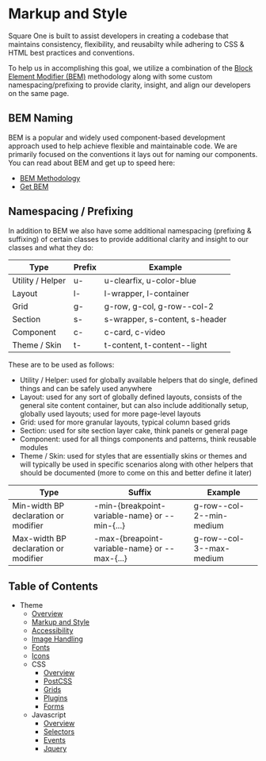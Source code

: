 #  Markup and Style

Square One is built to assist developers in creating a codebase that maintains consistency, 
flexibility, and reusabilty while adhering to CSS & HTML best practices and conventions.

To help us in accomplishing this goal, we utilize a combination of the [Block Element Modifier (BEM)](https://en.bem.info/methodology/) 
methodology along with some custom namespacing/prefixing to provide clarity, insight, and align our 
developers on the same page.

## BEM Naming

BEM is a popular and widely used component-based development approach used to help achieve flexible and 
maintainable code. We are primarily focused on the conventions it lays out for naming our components. You 
can read about BEM and get up to speed here:

* [BEM Methodology](https://en.bem.info/methodology/)
* [Get BEM](http://getbem.com/)

## Namespacing / Prefixing

In addition to BEM we also have some additional namespacing (prefixing & suffixing) of certain classes to provide 
additional clarity and insight to our classes and what they do:

| Type             | Prefix         | Example                          |
| ---------------- | -------------- | -------------------------------- |
| Utility / Helper | u-             | u-clearfix, u-color-blue         |
| Layout           | l-             | l-wrapper, l-container           |
| Grid             | g-             | g-row, g-col, g-row--col-2       |
| Section          | s-             | s-wrapper, s-content, s-header   |
| Component        | c-             | c-card, c-video                  |
| Theme / Skin     | t-             | t-content, t-content--light      |

These are to be used as follows:

* Utility / Helper: used for globally available helpers that do single, defined things and can be safely
used anywhere
* Layout: used for any sort of globally defined layouts, consists of the general site content container, but 
can also include additionally setup, globally used layouts; used for more page-level layouts
* Grid: used for more granular layouts, typical column based grids
* Section: used for site section layer cake, think panels or general page
* Component: used for all things components and patterns, think reusable modules
* Theme / Skin: used for styles that are essentially skins or themes and will typically be used in specific 
scenarios along with other helpers that should be documented (more to come on this and better define it later)

| Type                                 | Suffix                                         | Example                          |
| ------------------------------------ | ---------------------------------------------- | -------------------------------- |
| Min-width BP declaration or modifier | -min-{breakpoint-variable-name} or --min-{...} | g-row--col-2--min-medium         |
| Max-width BP declaration or modifier | -max-{breapoint-variable-name} or --max-{...}  | g-row--col-3--max-medium         |

## Table of Contents

* Theme
  * [Overview](/docs/theme/README.md)
  * [Markup and Style](/docs/theme/markup-and-style.md)
  * [Accessibility](/docs/theme/accessibility.md)
  * [Image Handling](/docs/theme/images.md)
  * [Fonts](/docs/theme/fonts.md)
  * [Icons](/docs/theme/icons.md)
  * CSS
    * [Overview](/docs/theme/css/README.md)
    * [PostCSS](/docs/theme/css/postcss.md)
    * [Grids](/docs/theme/css/grids.md)
    * [Plugins](/docs/theme/css/plugins.md)
    * [Forms](/docs/theme/css/forms.md)
  * Javascript
    * [Overview](/docs/theme/js/README.md)
    * [Selectors](/docs/theme/js/selectors.md)
    * [Events](/docs/theme/js/events.md)
    * [Jquery](/docs/theme/js/jquery.md)
